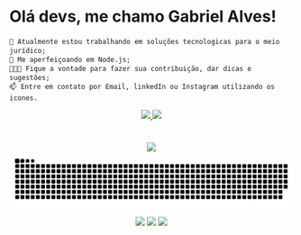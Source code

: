 
# Olá devs, me chamo Gabriel Alves! 


    🔭 Atualmente estou trabalhando em soluções tecnologicas para o meio jurídico;
    🌱 Me aperfeiçoando em Node.js;
    🧑‍🤝‍🧑 Fique a vontade para fazer sua contribuição, dar dicas e sugestões;
    📫 Entre em contato por Email, linkedIn ou Instagram utilizando os icones.
    
<div align="center" >

<div>
<a href="https://github.com/Gabriel-Alves-dev">
<img loading="lazy" height="180em" src="https://github-readme-stats.vercel.app/api/top-langs/?username=Gabriel-Alves-dev&layout=compact&langs_count=7&theme=dark"/>
<img loading="lazy" height="180em" src="https://github-readme-stats.vercel.app/api?username=Gabriel-Alves-dev&show_icons=true&theme=dark&include_all_commits=true&count_private=true"/>
</div>

#  
<a href="https://skillicons.dev" >
  <img src="https://skillicons.dev/icons?i=git,vscode,javascript,css,html,react,nodejs,express,figma,github,linux,postman,bootstrap,mysql" />
</a>

<picture>
  <source media="(prefers-color-scheme: dark)" srcset="https://raw.githubusercontent.com/platane/platane/output/github-contribution-grid-snake-dark.svg">
  <source media="(prefers-color-scheme: light)" srcset="https://raw.githubusercontent.com/platane/platane/output/github-contribution-grid-snake.svg">
  <img alt="github contribution grid snake animation" src="https://raw.githubusercontent.com/platane/platane/output/github-contribution-grid-snake.svg">
</picture>


<div> 
  <a href = "mailto:gabrielm.alvesdev@gmail.com"><img src="https://img.shields.io/badge/-Gmail-%23333?style=for-the-badge&logo=gmail&logoColor=white" target="_blank"></a>
  <a href="https://www.linkedin.com/in/gabriel-alves-787208250/" target="_blank"><img src="https://img.shields.io/badge/-LinkedIn-%230077B5?style=for-the-badge&logo=linkedin&logoColor=white" target="_blank"></a> 
  <a href="https://www.instagram.com/alves_gb021/" target="_blank"><img src="https://img.shields.io/badge/-Instagram-%23E4405F?style=for-the-badge&logo=instagram&logoColor=white" target="_blank"></a>
</div>

